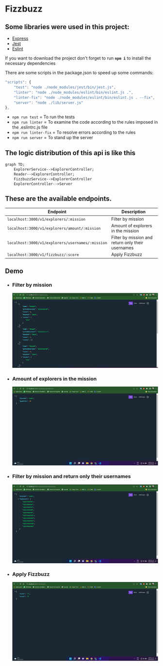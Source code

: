 ﻿# Fizzbuzz

## Some libraries were used in this project:

- [Express](https://www.npmjs.com/package/express)
- [Jest](https://jestjs.io/)
- [Eslint](https://eslint.org/) 

If you want to download the project don't forget to run **`npm i`** to install the necessary dependencies

There are some scripts in the package.json to speed up some commands:
```javascript
"scripts": {
    "test": "node ./node_modules/jest/bin/jest.js",
    "linter": "node ./node_modules/eslint/bin/eslint.js .",
    "linter-fix": "node ./node_modules/eslint/bin/eslint.js . --fix",
    "server": "node ./lib/server.js"
},
```

- `npm run test` = To run the tests
- `npm run linter` = To examine the code according to the rules imposed in the .eslintrc.js file
- `npm run linter-fix` = To resolve errors according to the rules
- `npm run server` = To stand up the server

## The logic distribution of this api is like this

```mermaid
graph TD;
    ExplorerService-->ExplorerController;
    Reader-->ExplorerController;
    FizzbuzzService-->ExplorerController
    ExplorerController-->Server
```

## These are the available **endpoints**.
| Endpoint | Description |
|---|---|
| `localhost:3000/v1/explorers/:mission` | Filter by mission |
| `localhost:3000/v1/explorers/amount/:mission` | Amount of explorers in the mission |
| `localhost:3000/v1/explorers/usernames/:mission` | Filter by mission and return only their usernames |
| `localhost:3000/v1/fizzbuzz/:score` | Apply Fizzbuzz |

## Demo
-   ### Filter by mission
    ![FilterByMission](/img/MissionFilter.gif)
-   ### Amount of explorers in the mission
    ![AmountByMission](/img/AmountByMission.gif)
-   ### Filter by mission and return only their usernames
    ![UsernamesByMission](/img/UsernamesByMission.gif)
-   ### Apply Fizzbuzz
    ![Fizzbuzz](/img/Fizzbuzz.gif)
